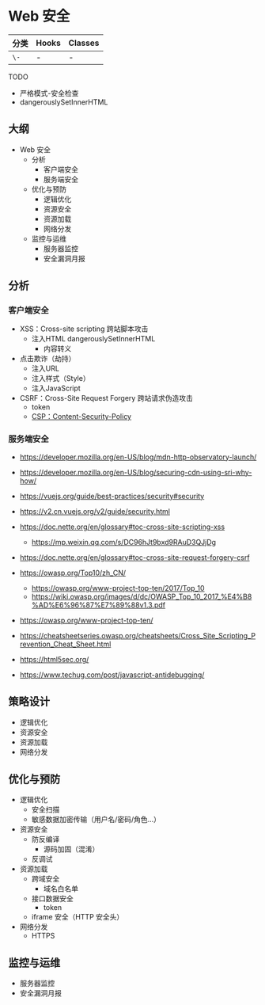 # Web 安全

分类 | Hooks | Classes
---|---|---
`\-` | - | -

TODO

- 严格模式-安全检查
- dangerouslySetInnerHTML

## 大纲

- Web 安全
  - 分析
    - 客户端安全
    - 服务端安全
  - 优化与预防
    - 逻辑优化
    - 资源安全
    - 资源加载
    - 网络分发
  - 监控与运维
    - 服务器监控
    - 安全漏洞月报

## 分析

### 客户端安全

- XSS：Cross-site scripting 跨站脚本攻击
  - 注入HTML dangerouslySetInnerHTML
    - 内容转义
- 点击欺诈（劫持）
  - 注入URL
  - 注入样式（Style）
  - 注入JavaScript
- CSRF：Cross-Site Request Forgery 跨站请求伪造攻击
  - token
  - [CSP：Content-Security-Policy](https://yr7ywq.smartapps.baidu.com/?_chatQuery=content-security-policy%20%E9%85%8D%E7%BD%AE&searchid=14067256266618756136&_chatParams=%7B%22agent_id%22%3A%22c816%22%2C%22content_build_id%22%3A%225e9d8a1%22%2C%22from%22%3A%22q2c%22%2C%22token%22%3A%22UGlGZHdpN0lzYXNVbS9Gb1JoeVNNWXRmOGI3Q0R2VFNVZlJSWlMzOW9SSXBUc21PWXBoR2VDai85ZmlqSnJpNmo3UUU5Y0IvbHd6dXZaUUszY3NUbGF6N2owRWZwZWJzWDVNbDRrNnJNM0t0MjFlOXRweGpFY3Nkcm5tUHVDQWcyYURmdWhCNExJQnJ1djFWOU9XYXhRPT0%3D%22%2C%22chat_no_login%22%3Atrue%7D&_swebScene=3711000610001000)

### 服务端安全

- https://developer.mozilla.org/en-US/blog/mdn-http-observatory-launch/
- https://developer.mozilla.org/en-US/blog/securing-cdn-using-sri-why-how/

- https://vuejs.org/guide/best-practices/security#security
- https://v2.cn.vuejs.org/v2/guide/security.html
- https://doc.nette.org/en/glossary#toc-cross-site-scripting-xss
  - https://mp.weixin.qq.com/s/DC96hJt9bxd9RAuD3QJjDg
- https://doc.nette.org/en/glossary#toc-cross-site-request-forgery-csrf
- https://owasp.org/Top10/zh_CN/
  - https://owasp.org/www-project-top-ten/2017/Top_10
  - https://wiki.owasp.org/images/d/dc/OWASP_Top_10_2017_%E4%B8%AD%E6%96%87%E7%89%88v1.3.pdf
- https://owasp.org/www-project-top-ten/
- https://cheatsheetseries.owasp.org/cheatsheets/Cross_Site_Scripting_Prevention_Cheat_Sheet.html
- https://html5sec.org/
- https://www.techug.com/post/javascript-antidebugging/
  
## 策略设计

- 逻辑优化
- 资源安全
- 资源加载
- 网络分发

## 优化与预防

- 逻辑优化
  - 安全扫描
  - 敏感数据加密传输（用户名/密码/角色...）
- 资源安全
  - 防反编译
    - 源码加固（混淆）
  - 反调试
- 资源加载
  - 跨域安全
    - 域名白名单
  - 接口数据安全
    - token
  - iframe 安全（HTTP 安全头）
- 网络分发
  - HTTPS

## 监控与运维

- 服务器监控
- 安全漏洞月报
